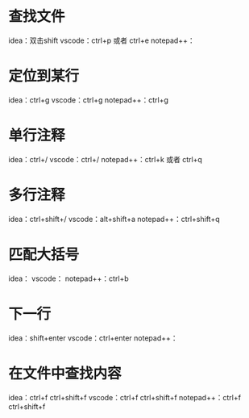 # 查找文件
idea：双击shift
vscode：ctrl+p 或者 ctrl+e
notepad++：

# 定位到某行
idea：ctrl+g
vscode：ctrl+g
notepad++：ctrl+g

# 单行注释
idea：ctrl+/
vscode：ctrl+/
notepad++：ctrl+k 或者 ctrl+q

# 多行注释
idea：ctrl+shift+/
vscode：alt+shift+a
notepad++：ctrl+shift+q

# 匹配大括号
idea：
vscode：
notepad++：ctrl+b

# 下一行
idea：shift+enter
vscode：ctrl+enter
notepad++：

# 在文件中查找内容
idea：ctrl+f    ctrl+shift+f
vscode：ctrl+f    ctrl+shift+f
notepad++：ctrl+f   ctrl+shift+f
